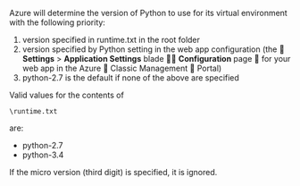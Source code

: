 Azure will determine the version of Python to use for its virtual environment with the following priority:

1. version specified in runtime.txt in the root folder
1. version specified by Python setting in the web app configuration (the  **Settings** > **Application Settings** blade  **Configuration** page  for your web app in the Azure  Classic Management  Portal)
1. python-2.7 is the default if none of the above are specified

Valid values for the contents of 

    \runtime.txt

are:

- python-2.7
- python-3.4

If the micro version (third digit) is specified, it is ignored.
